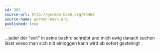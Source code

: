 ```yaml
---
id: 302
source-url: http://german-bash.org/64468
source-name: german-bash.org
published: true
---
```

 ...jeder der "exit" in seine bashrc schreibt und mich ewig danach suchen lässt wieso man sich nid einloggen kann wird ab sofort gesteinigt
